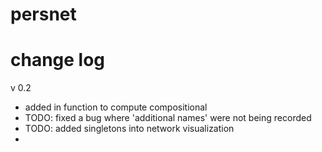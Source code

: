 # persnet

# change log

v 0.2
- added in function to compute compositional 
- TODO: fixed a bug where 'additional names' were not being recorded
- TODO: added singletons into network visualization
- 